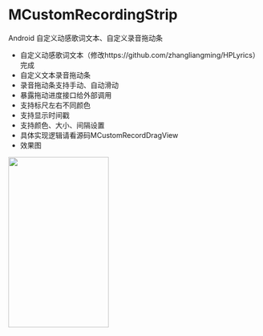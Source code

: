 # MCustomRecordingStrip
Android 自定义动感歌词文本、自定义录音拖动条

- 自定义动感歌词文本（修改https://github.com/zhangliangming/HPLyrics）完成
- 自定义文本录音拖动条
- 录音拖动条支持手动、自动滑动
- 暴露拖动进度接口给外部调用
- 支持标尺左右不同颜色
- 支持显示时间戳
- 支持颜色、大小、间隔设置
- 具体实现逻辑请看源码MCustomRecordDragView
- 效果图
<img src="https://github.com/YinCanSheng/MCustomRecordingStrip/blob/master/gif/demo.gif" width=200 height=340>
